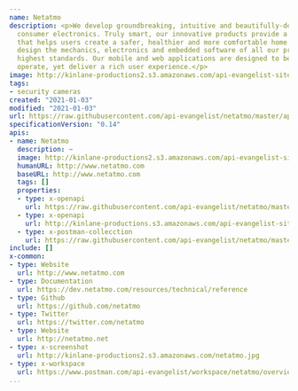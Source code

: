 ```yaml
---
name: Netatmo
description: <p>We develop groundbreaking, intuitive and beautifully-designed connected
  consumer electronics. Truly smart, our innovative products provide a seamless experience
  that helps users create a safer, healthier and more comfortable home.&nbsp; We carefully
  design the mechanics, electronics and embedded software of all our products to the
  highest standards. Our mobile and web applications are designed to be simple to
  operate, yet deliver a rich user experience.</p>
image: http://kinlane-productions2.s3.amazonaws.com/api-evangelist-site/company/logos/netatmo-logo.png
tags:
- security cameras
created: "2021-01-03"
modified: "2021-01-03"
url: https://raw.githubusercontent.com/api-evangelist/netatmo/master/apis.json
specificationVersion: "0.14"
apis:
- name: Netatmo
  description: ~
  image: http://kinlane-productions2.s3.amazonaws.com/api-evangelist-site/company/logos/netatmo-logo.png
  humanURL: http://www.netatmo.com
  baseURL: http://www.netatmo.com
  tags: []
  properties:
  - type: x-openapi
    url: https://raw.githubusercontent.com/api-evangelist/netatmo/master/netatmo-openapi.json
  - type: x-openapi
    url: http://kinlane-productions.s3.amazonaws.com/api-evangelist-site/company/openapis/netatmo.json
  - type: x-postman-collecction
    url: https://raw.githubusercontent.com/api-evangelist/netatmo/master/netatmo-postman-collection.json
include: []
x-common:
- type: Website
  url: http://www.netatmo.com
- type: Documentation
  url: https://dev.netatmo.com/resources/technical/reference
- type: Github
  url: https://github.com/netatmo
- type: Twitter
  url: https://twitter.com/netatmo
- type: Website
  url: http://netatmo.net
- type: x-screenshot
  url: http://kinlane-productions2.s3.amazonaws.com/netatmo.jpg
- type: x-workspace
  url: https://www.postman.com/api-evangelist/workspace/netatmo/overview
...
```

